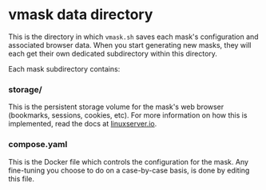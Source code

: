 # vmask data directory

This is the directory in which `vmask.sh` saves each mask's configuration and associated browser data. When you start generating new masks, they will each get their own dedicated subdirectory within this directory.

Each mask subdirectory contains:

### storage/
This is the persistent storage volume for the mask's web browser (bookmarks, sessions, cookies, etc). For more information on how this is implemented, read the docs at [linuxserver.io](https://docs.linuxserver.io/general/running-our-containers/#the-config-volume).

### compose.yaml
This is the Docker file which controls the configuration for the mask. Any fine-tuning you choose to do on a case-by-case basis, is done by editing this file.
